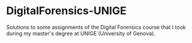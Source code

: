 # DigitalForensics-UNIGE

Solutions to some assignments of the Digital Forensics course that I took during my master's degree at UNIGE (University of Genova).
